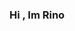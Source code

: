 ### Hi , Im Rino

<!--![troll-face-mal-trollge](https://github.com/0xRino/0xRino/assets/152611711/d3c96245-95de-432c-93e8-0ed14596c431)

**0xRino/0xRino** is a ✨ _special_ ✨ repository because its `README.md` (this file) appears on your GitHub profile.

Here are some ideas to get you started:

- 🔭 I’m currently working on My New (RAT) It's name is NeptuneRAT V2
- 🌱 I’m currently learning C++
- 👯 I’m looking to collaborate on ...
- 🤔 I’m looking for help with ...
- 💬 Ask me about C#
- 📫 How to reach me: Ig : 0xrino 
- 😄 Pronouns: ...
- ⚡ Fun fact: ...
-->
